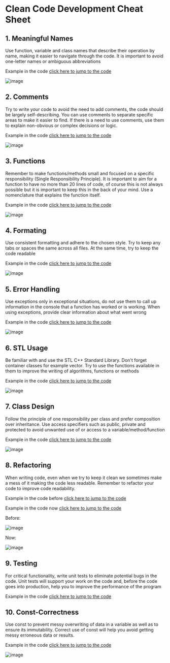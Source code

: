 # Clean Code Development Cheat Sheet

## 1. Meaningful Names
Use function, variable and class names that describe their operation by name, making it easier to navigate through the code. It is important to avoid one-letter names or ambiguous abbreviations

Example in the code [click here to jump to the code](https://github.com/gaderiv/SRH-Software-Development-Personal-Finance-Manager/blob/4308ff8e4911546c64558aa43f18e3d51c42c2ea/Personal%20Finance%20Manager/main.cpp#L8-L169)

![image](https://github.com/gaderiv/SRH-Software-Development-Personal-Finance-Manager/assets/56294674/eff693f7-b1b0-4540-b6ae-991d4fea08c1)

## 2. Comments
Try to write your code to avoid the need to add comments, the code should be largely self-describing. You can use comments to separate specific areas to make it easier to find. If there is a need to use comments, use them to explain non-obvious or complex decisions or logic.

Example in the code [click here to jump to the code](https://github.com/gaderiv/SRH-Software-Development-Personal-Finance-Manager/blob/4308ff8e4911546c64558aa43f18e3d51c42c2ea/Personal%20Finance%20Manager/FinanceManager.h#L22-L42)

![image](https://github.com/gaderiv/SRH-Software-Development-Personal-Finance-Manager/assets/56294674/16f7e08b-5b3c-4784-b055-c1bcb0cc434e)

## 3. Functions
Remember to make functions/methods small and focused on a specific responsibility (Single Responsibility Principle). It is important to aim for a function to have no more than 20 lines of code, of course this is not always possible but it is important to keep this in the back of your mind. Use a nomenclature that explains the function itself. 

Example in the code [click here to jump to the code](https://github.com/gaderiv/SRH-Software-Development-Personal-Finance-Manager/blob/2ed3e73c1837126dfb41a2275e9ee9d197f59e55/Personal%20Finance%20Manager/main.cpp#L8-L25)

![image](https://github.com/gaderiv/SRH-Software-Development-Personal-Finance-Manager/assets/56294674/dbcadfa6-ab0b-48dc-96c9-45a6a26fbbdc)

## 4. Formating
Use consistent formatting and adhere to the chosen style. Try to keep any tabs or spaces the same across all files. At the same time, try to keep the code readable

Example in the code [click here to jump to the code](https://github.com/gaderiv/SRH-Software-Development-Personal-Finance-Manager/blob/2ed3e73c1837126dfb41a2275e9ee9d197f59e55/Personal%20Finance%20Manager/main.cpp#L163-L197)

![image](https://github.com/gaderiv/SRH-Software-Development-Personal-Finance-Manager/assets/56294674/ebd9db8d-7cda-4f12-a725-7ed41cbe46cf)

## 5. Error Handling
Use exceptions only in exceptional situations, do not use them to call up information in the console that a function has worked or is working. When using exceptions, provide clear information about what went wrong 

Example in the code [click here to jump to the code](https://github.com/gaderiv/SRH-Software-Development-Personal-Finance-Manager/blob/2ed3e73c1837126dfb41a2275e9ee9d197f59e55/Personal%20Finance%20Manager/Budgeting.cpp#L24-L34)

![image](https://github.com/gaderiv/SRH-Software-Development-Personal-Finance-Manager/assets/56294674/39c9b4ed-cdcb-4c4c-8a2a-d4500076ba46)

## 6. STL Usage
Be familiar with and use the STL C++ Standard Library. Don't forget container classes for example vector. Try to use the functions available in them to improve the writing of algorithms, functions or methods

Example in the code [click here to jump to the code](https://github.com/gaderiv/SRH-Software-Development-Personal-Finance-Manager/blob/2ed3e73c1837126dfb41a2275e9ee9d197f59e55/Personal%20Finance%20Manager/FinanceManager.h#L9-L12)

![image](https://github.com/gaderiv/SRH-Software-Development-Personal-Finance-Manager/assets/56294674/ca4a17a9-63b5-4d3c-8f3d-5dde84b7a97f)

## 7. Class Design
Follow the principle of one responsibility per class and prefer composition over inheritance. Use access specifiers such as public, private and protected to avoid unwanted use of or access to a variable/method/function

Example in the code [click here to jump to the code](https://github.com/gaderiv/SRH-Software-Development-Personal-Finance-Manager/blob/2ed3e73c1837126dfb41a2275e9ee9d197f59e55/Personal%20Finance%20Manager/FinanceManager.h#L7-L31)

![image](https://github.com/gaderiv/SRH-Software-Development-Personal-Finance-Manager/assets/56294674/59d6651a-f2fc-461e-b8a5-7e0e21b6ef2a)

## 8. Refactoring
When writing code, even when we try to keep it clean we sometimes make a mess of it making the code less readable. Remember to refactor your code to improve code readability. 

Example in the code before [click here to jump to the code](https://github.com/gaderiv/SRH-Software-Development-Personal-Finance-Manager/commit/3653979d2540aaeef5316350c4bf457dc4704d94#diff-d0426b49b1040866a7a9f06b9123cc694841485766e70b709a65bc4d781b7909L34-L68:~:text=case%201%3A,successfully.%5Cn%22%3B)

Example in the code now [click here to jump to the code](https://github.com/gaderiv/SRH-Software-Development-Personal-Finance-Manager/blob/2ed3e73c1837126dfb41a2275e9ee9d197f59e55/Personal%20Finance%20Manager/main.cpp#L191-L208)

Before:

![image](https://github.com/gaderiv/SRH-Software-Development-Personal-Finance-Manager/assets/56294674/0ed84178-cbd1-4cbe-b9da-25a3a70280df)

Now:

![image](https://github.com/gaderiv/SRH-Software-Development-Personal-Finance-Manager/assets/56294674/93fceb67-dac3-4ac5-a1a6-d6c20d1948cc)

## 9. Testing
For critical functionality, write unit tests to eliminate potential bugs in the code. Unit tests will support your work on the code and, before the code goes into production, help you to improve the performance of the program

Example in the code [click here to jump to the code]()


## 10. Const-Correctness
Use const to prevent messy overwriting of data in a variable as well as to ensure its immutability. Correct use of const will help you avoid getting messy erroneous data or results.

Example in the code [click here to jump to the code](https://github.com/gaderiv/SRH-Software-Development-Personal-Finance-Manager/blob/2ed3e73c1837126dfb41a2275e9ee9d197f59e55/Personal%20Finance%20Manager/FinanceManager.h#L32-L36)

![image](https://github.com/gaderiv/SRH-Software-Development-Personal-Finance-Manager/assets/56294674/412353e3-b660-4006-a796-d1c643edf49d)

